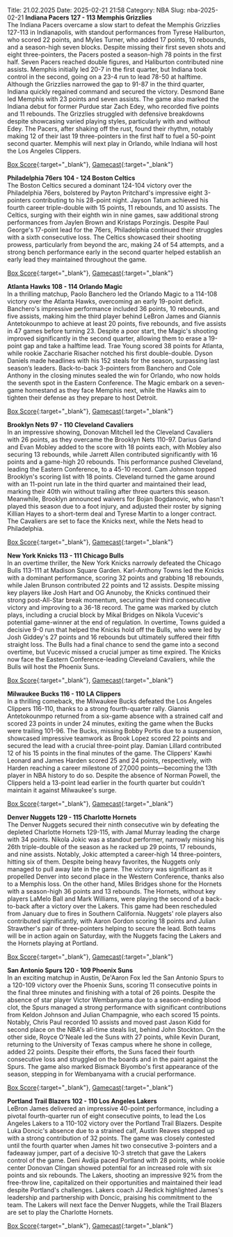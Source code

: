 Title: 21.02.2025
Date: 2025-02-21 21:58
Category: NBA 
Slug: nba-2025-02-21 
**Indiana Pacers 127 - 113 Memphis Grizzlies**  
The Indiana Pacers overcame a slow start to defeat the Memphis Grizzlies 127-113 in Indianapolis, with standout performances from Tyrese Haliburton, who scored 22 points, and Myles Turner, who added 17 points, 10 rebounds, and a season-high seven blocks. Despite missing their first seven shots and eight three-pointers, the Pacers posted a season-high 78 points in the first half. Seven Pacers reached double figures, and Haliburton contributed nine assists. Memphis initially led 20-7 in the first quarter, but Indiana took control in the second, going on a 23-4 run to lead 78-50 at halftime. Although the Grizzlies narrowed the gap to 91-87 in the third quarter, Indiana quickly regained command and secured the victory. Desmond Bane led Memphis with 23 points and seven assists. The game also marked the Indiana debut for former Purdue star Zach Edey, who recorded five points and 11 rebounds. The Grizzlies struggled with defensive breakdowns despite showcasing varied playing styles, particularly with and without Edey. The Pacers, after shaking off the rust, found their rhythm, notably making 12 of their last 19 three-pointers in the first half to fuel a 50-point second quarter. Memphis will next play in Orlando, while Indiana will host the Los Angeles Clippers. 

[Box Score](/game/mem-vs-ind-0022400788/box-score){:target="_blank"}, [Gamecast](/game/mem-vs-ind-0022400788){:target="_blank"}<br>

**Philadelphia 76ers 104 - 124 Boston Celtics**  
The Boston Celtics secured a dominant 124-104 victory over the Philadelphia 76ers, bolstered by Payton Pritchard's impressive eight 3-pointers contributing to his 28-point night. Jayson Tatum achieved his fourth career triple-double with 15 points, 11 rebounds, and 10 assists. The Celtics, surging with their eighth win in nine games, saw additional strong performances from Jaylen Brown and Kristaps Porzingis. Despite Paul George's 17-point lead for the 76ers, Philadelphia continued their struggles with a sixth consecutive loss. The Celtics showcased their shooting prowess, particularly from beyond the arc, making 24 of 54 attempts, and a strong bench performance early in the second quarter helped establish an early lead they maintained throughout the game. 

[Box Score](/game/bos-vs-phi-0022400789/box-score){:target="_blank"}, [Gamecast](/game/bos-vs-phi-0022400789){:target="_blank"}<br>

**Atlanta Hawks 108 - 114 Orlando Magic**  
In a thrilling matchup, Paolo Banchero led the Orlando Magic to a 114-108 victory over the Atlanta Hawks, overcoming an early 19-point deficit. Banchero's impressive performance included 36 points, 10 rebounds, and five assists, making him the third player behind LeBron James and Giannis Antetokounmpo to achieve at least 20 points, five rebounds, and five assists in 47 games before turning 23. Despite a poor start, the Magic's shooting improved significantly in the second quarter, allowing them to erase a 19-point gap and take a halftime lead. Trae Young scored 38 points for Atlanta, while rookie Zaccharie Risacher notched his first double-double. Dyson Daniels made headlines with his 152 steals for the season, surpassing last season’s leaders. Back-to-back 3-pointers from Banchero and Cole Anthony in the closing minutes sealed the win for Orlando, who now holds the seventh spot in the Eastern Conference. The Magic embark on a seven-game homestand as they face Memphis next, while the Hawks aim to tighten their defense as they prepare to host Detroit. 

[Box Score](/game/orl-vs-atl-0022400790/box-score){:target="_blank"}, [Gamecast](/game/orl-vs-atl-0022400790){:target="_blank"}<br>

**Brooklyn Nets 97 - 110 Cleveland Cavaliers**  
In an impressive showing, Donovan Mitchell led the Cleveland Cavaliers with 26 points, as they overcame the Brooklyn Nets 110-97. Darius Garland and Evan Mobley added to the score with 18 points each, with Mobley also securing 13 rebounds, while Jarrett Allen contributed significantly with 16 points and a game-high 20 rebounds. This performance pushed Cleveland, leading the Eastern Conference, to a 45-10 record. Cam Johnson topped Brooklyn's scoring list with 18 points. Cleveland turned the game around with an 11-point run late in the third quarter and maintained their lead, marking their 40th win without trailing after three quarters this season. Meanwhile, Brooklyn announced waivers for Bojan Bogdanovic, who hasn't played this season due to a foot injury, and adjusted their roster by signing Killian Hayes to a short-term deal and Tyrese Martin to a longer contract. The Cavaliers are set to face the Knicks next, while the Nets head to Philadelphia. 

[Box Score](/game/cle-vs-bkn-0022400791/box-score){:target="_blank"}, [Gamecast](/game/cle-vs-bkn-0022400791){:target="_blank"}<br>

**New York Knicks 113 - 111 Chicago Bulls**  
In an overtime thriller, the New York Knicks narrowly defeated the Chicago Bulls 113-111 at Madison Square Garden. Karl-Anthony Towns led the Knicks with a dominant performance, scoring 32 points and grabbing 18 rebounds, while Jalen Brunson contributed 22 points and 12 assists. Despite missing key players like Josh Hart and OG Anunoby, the Knicks continued their strong post-All-Star break momentum, securing their third consecutive victory and improving to a 36-18 record. The game was marked by clutch plays, including a crucial block by Mikal Bridges on Nikola Vucevic's potential game-winner at the end of regulation. In overtime, Towns guided a decisive 9-0 run that helped the Knicks hold off the Bulls, who were led by Josh Giddey's 27 points and 16 rebounds but ultimately suffered their fifth straight loss. The Bulls had a final chance to send the game into a second overtime, but Vucevic missed a crucial jumper as time expired. The Knicks now face the Eastern Conference-leading Cleveland Cavaliers, while the Bulls will host the Phoenix Suns. 

[Box Score](/game/chi-vs-nyk-0022400792/box-score){:target="_blank"}, [Gamecast](/game/chi-vs-nyk-0022400792){:target="_blank"}<br>

**Milwaukee Bucks 116 - 110 LA Clippers**  
In a thrilling comeback, the Milwaukee Bucks defeated the Los Angeles Clippers 116-110, thanks to a strong fourth-quarter rally. Giannis Antetokounmpo returned from a six-game absence with a strained calf and scored 23 points in under 24 minutes, exiting the game when the Bucks were trailing 101-96. The Bucks, missing Bobby Portis due to a suspension, showcased impressive teamwork as Brook Lopez scored 22 points and secured the lead with a crucial three-point play. Damian Lillard contributed 12 of his 15 points in the final minutes of the game. The Clippers' Kawhi Leonard and James Harden scored 25 and 24 points, respectively, with Harden reaching a career milestone of 27,000 points—becoming the 13th player in NBA history to do so. Despite the absence of Norman Powell, the Clippers held a 13-point lead earlier in the fourth quarter but couldn't maintain it against Milwaukee's surge. 

[Box Score](/game/lac-vs-mil-0022400793/box-score){:target="_blank"}, [Gamecast](/game/lac-vs-mil-0022400793){:target="_blank"}<br>

**Denver Nuggets 129 - 115 Charlotte Hornets**  
The Denver Nuggets secured their ninth consecutive win by defeating the depleted Charlotte Hornets 129-115, with Jamal Murray leading the charge with 34 points. Nikola Jokic was a standout performer, narrowly missing his 26th triple-double of the season as he racked up 29 points, 17 rebounds, and nine assists. Notably, Jokic attempted a career-high 14 three-pointers, hitting six of them. Despite being heavy favorites, the Nuggets only managed to pull away late in the game. The victory was significant as it propelled Denver into second place in the Western Conference, thanks also to a Memphis loss. On the other hand, Miles Bridges shone for the Hornets with a season-high 36 points and 13 rebounds. The Hornets, without key players LaMelo Ball and Mark Williams, were playing the second of a back-to-back after a victory over the Lakers. This game had been rescheduled from January due to fires in Southern California. Nuggets' role players also contributed significantly, with Aaron Gordon scoring 18 points and Julian Strawther's pair of three-pointers helping to secure the lead. Both teams will be in action again on Saturday, with the Nuggets facing the Lakers and the Hornets playing at Portland. 

[Box Score](/game/cha-vs-den-0022400794/box-score){:target="_blank"}, [Gamecast](/game/cha-vs-den-0022400794){:target="_blank"}<br>

**San Antonio Spurs 120 - 109 Phoenix Suns**  
In an exciting matchup in Austin, De'Aaron Fox led the San Antonio Spurs to a 120-109 victory over the Phoenix Suns, scoring 11 consecutive points in the final three minutes and finishing with a total of 26 points. Despite the absence of star player Victor Wembanyama due to a season-ending blood clot, the Spurs managed a strong performance with significant contributions from Keldon Johnson and Julian Champagnie, who each scored 15 points. Notably, Chris Paul recorded 10 assists and moved past Jason Kidd for second place on the NBA's all-time steals list, behind John Stockton. On the other side, Royce O'Neale led the Suns with 27 points, while Kevin Durant, returning to the University of Texas campus where he shone in college, added 22 points. Despite their efforts, the Suns faced their fourth consecutive loss and struggled on the boards and in the paint against the Spurs. The game also marked Bismack Biyombo's first appearance of the season, stepping in for Wembanyama with a crucial performance. 

[Box Score](/game/phx-vs-sas-0022400795/box-score){:target="_blank"}, [Gamecast](/game/phx-vs-sas-0022400795){:target="_blank"}<br>

**Portland Trail Blazers 102 - 110 Los Angeles Lakers**  
LeBron James delivered an impressive 40-point performance, including a pivotal fourth-quarter run of eight consecutive points, to lead the Los Angeles Lakers to a 110-102 victory over the Portland Trail Blazers. Despite Luka Doncic's absence due to a strained calf, Austin Reaves stepped up with a strong contribution of 32 points. The game was closely contested until the fourth quarter when James hit two consecutive 3-pointers and a fadeaway jumper, part of a decisive 10-3 stretch that gave the Lakers control of the game. Deni Avdija paced Portland with 28 points, while rookie center Donovan Clingan showed potential for an increased role with six points and six rebounds. The Lakers, shooting an impressive 92% from the free-throw line, capitalized on their opportunities and maintained their lead despite Portland's challenges. Lakers coach JJ Redick highlighted James's leadership and partnership with Doncic, praising his commitment to the team. The Lakers will next face the Denver Nuggets, while the Trail Blazers are set to play the Charlotte Hornets. 

[Box Score](/game/lal-vs-por-0022400796/box-score){:target="_blank"}, [Gamecast](/game/lal-vs-por-0022400796){:target="_blank"}<br>

